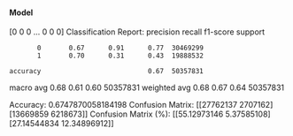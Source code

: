 #### Model
[0 0 0 ... 0 0 0]
Classification Report:
              precision    recall  f1-score   support

           0       0.67      0.91      0.77  30469299
           1       0.70      0.31      0.43  19888532

    accuracy                           0.67  50357831
   macro avg       0.68      0.61      0.60  50357831
weighted avg       0.68      0.67      0.64  50357831

Accuracy: 0.6747870058184198
Confusion Matrix:
[[27762137  2707162]
 [13669859  6218673]]
Confusion Matrix (%):
[[55.12973146  5.37585108]
 [27.14544834 12.34896912]]
